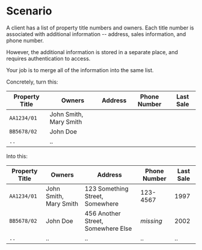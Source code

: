# Scenario

A client has a list of property title numbers and owners. Each title number is associated with additional information -- address, sales information, and phone number.

However, the additional information is stored in a separate place, and requires authentication to access.

Your job is to merge all of the information into the same list.

Concretely, turn this:

| Property Title | Owners                 | Address                            | Phone Number | Last Sale |
| -------------- | ---------------------- | ---------------------------------- | ------------ | --------- |
| `AA1234/01`    | John Smith, Mary Smith |                                    |              |           |
| `BB5678/02`    | John Doe               |                                    |              |           |
| `..`           | ..                     |                                    |              |           |

Into this:

| Property Title | Owners                 | Address                            | Phone Number | Last Sale |
| -------------- | ---------------------- | ---------------------------------- | ------------ | --------- |
| `AA1234/01`    | John Smith, Mary Smith | 123 Something Street, Somewhere    | 123-4567     | 1997      |
| `BB5678/02`    | John Doe               | 456 Another Street, Somewhere Else | *missing*    | 2002      |
| `..`           | ..                     | ..                                 | ..           | ..        |
